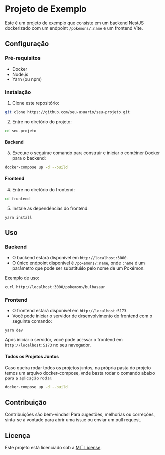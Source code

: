# Projeto de Exemplo

Este é um projeto de exemplo que consiste em um backend NestJS dockerizado com um endpoint `/pokemons/:name` e um frontend Vite.

## Configuração

### Pré-requisitos

- Docker
- Node.js
- Yarn (ou npm)

### Instalação

1. Clone este repositório:

```bash
git clone https://github.com/seu-usuario/seu-projeto.git
```

2. Entre no diretório do projeto:

```bash
cd seu-projeto
```

#### Backend

3. Execute o seguinte comando para construir e iniciar o contêiner Docker para o backend:

```bash
docker-compose up -d --build
```

#### Frontend

4. Entre no diretório do frontend:

```bash
cd frontend
```

5. Instale as dependências do frontend:

```bash
yarn install
```

## Uso

### Backend

- O backend estará disponível em `http://localhost:3000`.
- O único endpoint disponível é `/pokemons/:name`, onde `:name` é um parâmetro que pode ser substituído pelo nome de um Pokémon.

Exemplo de uso:

```bash
curl http://localhost:3000/pokemons/bulbasaur
```

### Frontend

- O frontend estará disponível em `http://localhost:5173`.
- Você pode iniciar o servidor de desenvolvimento do frontend com o seguinte comando:

```bash
yarn dev
```

Após iniciar o servidor, você pode acessar o frontend em `http://localhost:5173` no seu navegador.

#### Todos os Projetos Juntos

Caso queira rodar todos os projetos juntos, na própria pasta do projeto temos um arquivo docker-compose, onde basta rodar o comando abaixo para a aplicação rodar:

```bash
docker-compose up -d --build
```

## Contribuição

Contribuições são bem-vindas! Para sugestões, melhorias ou correções, sinta-se à vontade para abrir uma issue ou enviar um pull request.

## Licença

Este projeto está licenciado sob a [MIT License](LICENSE).